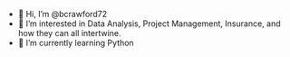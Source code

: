 - 👋 Hi, I’m @bcrawford72
- 👀 I’m interested in Data Analysis, Project Management, Insurance, and how they can all intertwine.
- 🌱 I’m currently learning Python


<!---
bcrawford72/bcrawford72 is a ✨ special ✨ repository because its `README.md` (this file) appears on your GitHub profile.
You can click the Preview link to take a look at your changes.
--->
